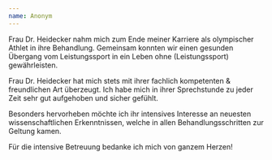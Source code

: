 ```yaml
---
name: Anonym
---
```


Frau Dr. Heidecker nahm mich zum Ende meiner Karriere als olympischer Athlet in ihre Behandlung. 
Gemeinsam konnten wir einen gesunden Übergang vom Leistungssport in ein Leben ohne (Leistungssport) gewährleisten.

Frau Dr. Heidecker hat mich stets mit ihrer fachlich kompetenten & freundlichen Art überzeugt. Ich habe mich in ihrer Sprechstunde zu jeder Zeit sehr gut aufgehoben und sicher gefühlt. 

Besonders hervorheben möchte ich ihr intensives Interesse an neuesten wissenschaftlichen Erkenntnissen, welche in allen Behandlungsschritten zur Geltung kamen.

Für die intensive Betreuung bedanke ich mich von ganzem Herzen!